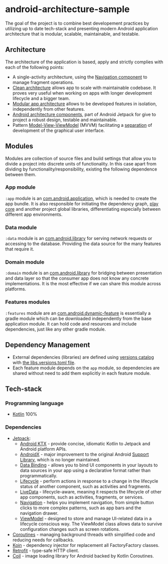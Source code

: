 # android-architecture-sample
The goal of the project is to combine best developement practices by utilizing up to date tech-stack and presenting modern Android application architecture that is modular, scalable, maintainable, and testable.
## Architecture
The architecture of the application is based, apply and strictly complies with each of the following points:
-   A single-activity architecture, using the [Navigation component](https://developer.android.com/guide/navigation/navigation-getting-started) to manage fragment operations.
-   [Clean architecture](http://blog.cleancoder.com/uncle-bob/2012/08/13/the-clean-architecture.html) allows app to scale with maintainable codebase. It proves very useful when working on apps with longer development lifecycle and a bigger team.
-   [Modular app architecture](https://proandroiddev.com/build-a-modular-android-app-architecture-25342d99de82) allows to be developed features in isolation, independently from other features.
-   [Android architecture components](https://developer.android.com/topic/libraries/architecture/), part of Android Jetpack for give to project a robust design, testable and maintainable.
-   Pattern [Model-View-ViewModel](https://en.wikipedia.org/wiki/Model%E2%80%93view%E2%80%93viewmodel) (MVVM) facilitating a [separation](https://en.wikipedia.org/wiki/Separation_of_concerns) of development of the graphical user interface.

## Modules

Modules are collection of source files and build settings that allow you to divide a project into discrete units of functionality. In this case apart from dividing by functionality/responsibility, existing the following dependence between them.

### App module
`:app` module is an [com.android.application](https://developer.android.com/studio/build/), which is needed to create the app bundle.  It is also responsible for initiating the dependency graph, [play core](https://developer.android.com/reference/com/google/android/play/core/release-notes) and another project global libraries, differentiating especially between different app environments.

### Data module
`:data` module is an [com.android.library](https://developer.android.com/studio/projects/android-library)  for serving network requests or accessing to the database. Providing the data source for the many features that require it.

### Domain module
`:domain` module is an [com.android.library](https://developer.android.com/studio/projects/android-library) for bridging between presentation and data layer so that the consumer app does not know any concrete implementations. It is the most effective if we can share this module across platforms.

### Features modules
`:features` module are an [com.android.dynamic-feature](https://developer.android.com/studio/projects/dynamic-delivery) is essentially a gradle module which can be downloaded independently from the base application module. It can hold code and resources and include dependencies, just like any other gradle module.

## Dependency Management
-   External dependencies (libraries) are defined using [versions catalog](https://docs.gradle.org/7.2/userguide/platforms.html) with [the libs.versions.toml file](https://docs.gradle.org/7.2/userguide/platforms.html#sub:conventional-dependencies-toml).
-   Each feature module depends on the `app` module, so dependencies are shared without need to add them explicitly in each feature module.

## Tech-stack
### Programming language
- [Kotlin](https://kotlinlang.org) 100%
### Dependencies
-   [Jetpack](https://developer.android.com/jetpack):
    -   [Android KTX](https://developer.android.com/kotlin/ktx.html) - provide concise, idiomatic Kotlin to Jetpack and Android platform APIs.
    -   [AndroidX](https://developer.android.com/jetpack/androidx) - major improvement to the original Android [Support Library](https://developer.android.com/topic/libraries/support-library/index), which is no longer maintained.
    -   [Data Binding](https://developer.android.com/topic/libraries/data-binding/) - allows you to bind UI components in your layouts to data sources in your app using a declarative format rather than programmatically.
    -   [Lifecycle](https://developer.android.com/topic/libraries/architecture/lifecycle) - perform actions in response to a change in the lifecycle status of another component, such as activities and fragments.
    -   [LiveData](https://developer.android.com/topic/libraries/architecture/livedata) - lifecycle-aware, meaning it respects the lifecycle of other app components, such as activities, fragments, or services.
    -   [Navigation](https://developer.android.com/guide/navigation/) - helps you implement navigation, from simple button clicks to more complex patterns, such as app bars and the navigation drawer.
    -   [ViewModel](https://developer.android.com/topic/libraries/architecture/viewmodel) - designed to store and manage UI-related data in a lifecycle conscious way. The ViewModel class allows data to survive configuration changes such as screen rotations.
-   [Coroutines](https://kotlinlang.org/docs/reference/coroutines-overview.html) - managing background threads with simplified code and reducing needs for callbacks.
-   [Koin](https://github.com/InsertKoinIO/koin) - dependency injector for replacement all FactoryFactory classes.
-   [Retrofit](https://square.github.io/retrofit/) - type-safe HTTP client.
-   [Coil](https://github.com/coil-kt/coil) - image loading library for Android backed by Kotlin Coroutines.
